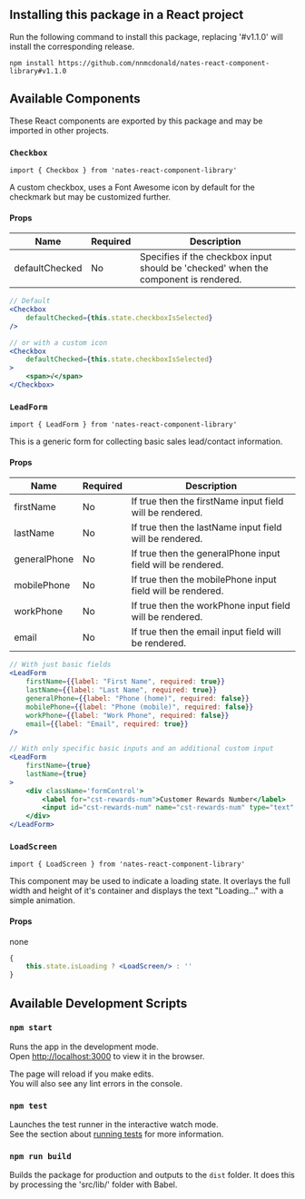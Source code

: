 ## Installing this package in a React project

Run the following command to install this package, replacing '#v1.1.0' will install the corresponding release.

```
npm install https://github.com/nnmcdonald/nates-react-component-library#v1.1.0
```

## Available Components

These React components are exported by this package and may be imported in other projects.

### `Checkbox`
```
import { Checkbox } from 'nates-react-component-library'
```

A custom checkbox, uses a Font Awesome icon by default for the checkmark but may be customized further.

#### Props
| Name | Required | Description |
|------|----------|-------------|
| defaultChecked | No | Specifies if the checkbox input should be 'checked' when the component is rendered. |

```jsx
// Default
<Checkbox
    defaultChecked={this.state.checkboxIsSelected}
/>

// or with a custom icon
<Checkbox
    defaultChecked={this.state.checkboxIsSelected}
>
    <span>√</span>
</Checkbox>
```

### `LeadForm`
```
import { LeadForm } from 'nates-react-component-library'
```

This is a generic form for collecting basic sales lead/contact information.

#### Props
| Name | Required | Description |
|------|----------|-------------|
| firstName | No | If true then the firstName input field will be rendered. |
| lastName | No | If true then the lastName input field will be rendered. |
| generalPhone | No | If true then the generalPhone input field will be rendered. |
| mobilePhone | No | If true then the mobilePhone input field will be rendered. |
| workPhone | No | If true then the workPhone input field will be rendered. |
| email | No | If true then the email input field will be rendered. |

```jsx
// With just basic fields
<LeadForm
    firstName={{label: "First Name", required: true}}
    lastName={{label: "Last Name", required: true}}
    generalPhone={{label: "Phone (home)", required: false}}
    mobilePhone={{label: "Phone (mobile)", required: false}}
    workPhone={{label: "Work Phone", required: false}}
    email={{label: "Email", required: true}}
/>

// With only specific basic inputs and an additional custom input
<LeadForm
    firstName={true}
    lastName={true}
>
    <div className='formControl'>
        <label for="cst-rewards-num">Customer Rewards Number</label>
        <input id="cst-rewards-num" name="cst-rewards-num" type="text" />
    </div>
</LeadForm>
```

### `LoadScreen`
```
import { LoadScreen } from 'nates-react-component-library'
```

This component may be used to indicate a loading state. It overlays the full width and height of it's container and displays the text "Loading..." with a simple animation.

#### Props
none

```jsx
{
    this.state.isLoading ? <LoadScreen/> : ''
}
```

## Available Development Scripts

### `npm start`

Runs the app in the development mode.\
Open [http://localhost:3000](http://localhost:3000) to view it in the browser.

The page will reload if you make edits.\
You will also see any lint errors in the console.

### `npm test`

Launches the test runner in the interactive watch mode.\
See the section about [running tests](https://facebook.github.io/create-react-app/docs/running-tests) for more information.

### `npm run build`

Builds the package for production and outputs to the `dist` folder. It does this by processing the 'src/lib/' folder with Babel.
